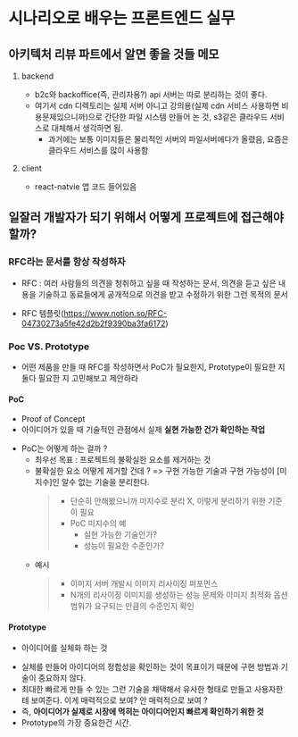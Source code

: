 # 시나리오로 배우는 프론트엔드 실무

## 아키텍처 리뷰 파트에서 알면 좋을 것들 메모

1. backend

   - b2c와 backoffice(즉, 관리자용?) api 서버는 따로 분리하는 것이 좋다.

   * 여기서 cdn 디렉토리는 실제 서버 아니고 강의용(실제 cdn 서비스 사용하면 비용문제있으니까)으로 간단한 파일 시스템 만들어 논 것, s3같은 클라우드 서비스로 대체해서 생각하면 됨.
     - 과거에는 보통 이미지들은 물리적인 서버의 파일서버에다가 올렸음, 요즘은 클라우드 서비스를 많이 사용함

2. client
   - react-natvie 앱 코드 들어있음

## 일잘러 개발자가 되기 위해서 어떻게 프로젝트에 접근해야할까?

### RFC라는 문서를 항상 작성하자

- RFC : 여러 사람들의 의견을 청취하고 싶을 때 작성하는 문서, 의견을 듣고 싶은 내용을 기술하고 동료들에게 공개적으로 의견을 받고 수정하기 위한 그런 목적의 문서

* RFC 템플릿(https://www.notion.so/RFC-04730273a5fe42d2b2f9390ba3fa6172)

### Poc VS. Prototype

- 어떤 제품을 만들 때 RFC를 작성하면서 PoC가 필요한지, Prototype이 필요한 지 둘다 필요한 지 고민해보고 제안하라

#### PoC

- Proof of Concept
- 아이디어가 있을 때 기술적인 관점에서 실제 **실현 가능한 건가 확인하는 작업**

* PoC는 어떻게 하는 걸까 ?
  - 최우선 목표 : 프로젝트의 불확실한 요소를 제거하는 것
  * 불확실한 요소 어떻게 제거할 건데 ? => 구현 가능한 기술과 구현 가능성이 [미지수]인 알수 없는 기술을 분리한다.
    > - 단순히 안해봤으니까 미지수로 분리 X, 이렇게 분리하기 위한 기준이 필요
    > - PoC 미지수의 예
    >   - 실현 가능한 기술인가?
    >   - 성능이 필요한 수준인가?
  * 예시
    > - 이미지 서버 개발시 이미지 리사이징 퍼포먼스
    > - N개의 리사이징 이미지를 생성하는 성능 문제와 이미지 최적화 옵션 범위가 요구되는 만큼의 수준인지 확인

#### Prototype

- 아이디어를 실체화 하는 것

* 실체를 만들어 아이디어의 정합성을 확인하는 것이 목표이기 때문에 구현 방법과 기술이 중요하지 않다.
* 최대한 빠르게 만들 수 있는 그런 기술을 채택해서 유사한 형태로 만들고 사용자한테 보여준다. 이게 매력적으로 보여? 안 매력적으로 보여 ?
* 즉, **아이디어가 실제로 시장에 먹히는 아이디어인지 빠르게 확인하기 위한 것**
* Prototype의 가장 중요한건 시간.
